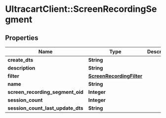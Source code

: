 # UltracartClient::ScreenRecordingSegment

## Properties
Name | Type | Description | Notes
------------ | ------------- | ------------- | -------------
**create_dts** | **String** |  | [optional] 
**description** | **String** |  | [optional] 
**filter** | [**ScreenRecordingFilter**](ScreenRecordingFilter.md) |  | [optional] 
**name** | **String** |  | [optional] 
**screen_recording_segment_oid** | **Integer** |  | [optional] 
**session_count** | **Integer** |  | [optional] 
**session_count_last_update_dts** | **String** |  | [optional] 


